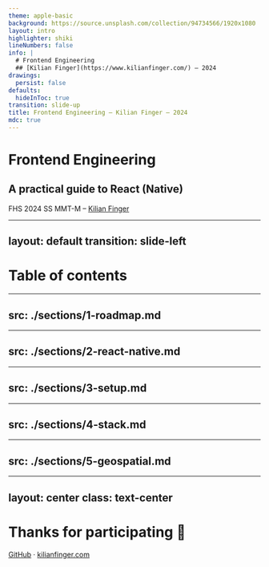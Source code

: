 ```yaml
---
theme: apple-basic
background: https://source.unsplash.com/collection/94734566/1920x1080
layout: intro
highlighter: shiki
lineNumbers: false
info: |
  # Frontend Engineering
  ## [Kilian Finger](https://www.kilianfinger.com/) – 2024
drawings:
  persist: false
defaults:
  hideInToc: true
transition: slide-up
title: Frontend Engineering – Kilian Finger – 2024
mdc: true
---
```


# Frontend Engineering
## A practical guide to React (Native) 
FHS 2024 SS MMT-M – [Kilian Finger](https://www.kilianfinger.com/)

---
layout: default
transition: slide-left
---

# Table of contents

<Toc minDepth="1" maxDepth="1"></Toc>

---
src: ./sections/1-roadmap.md
---

---
src: ./sections/2-react-native.md
---

---
src: ./sections/3-setup.md
---

---
src: ./sections/4-stack.md
---

---
src: ./sections/5-geospatial.md
---

---
layout: center
class: text-center
---

# Thanks for participating 👋

[GitHub](https://github.com/KiwiKilian/fhs-slides/tree/main/2024-ss-mmt-m-frontend-engineering) · [kilianfinger.com](https://www.kilianfinger.com/)
